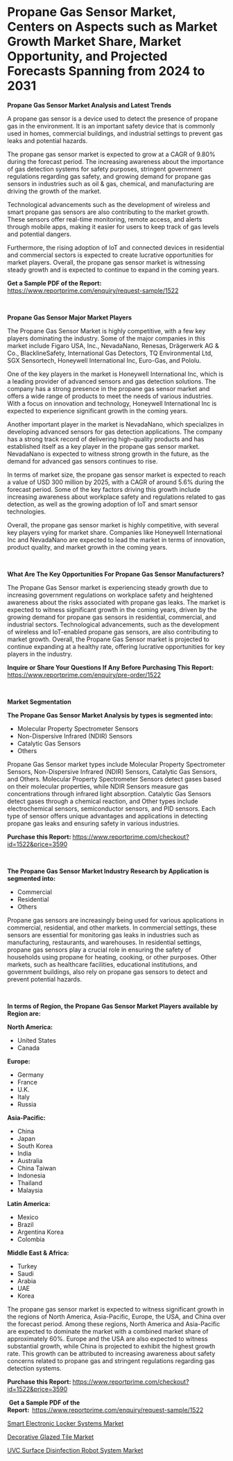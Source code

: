<p><h1>Propane Gas Sensor Market, Centers on Aspects such as Market Growth Market Share, Market Opportunity, and Projected Forecasts Spanning from 2024 to 2031</h1></p><p><strong>Propane Gas Sensor Market Analysis and Latest Trends</strong></p>
<p><p>A propane gas sensor is a device used to detect the presence of propane gas in the environment. It is an important safety device that is commonly used in homes, commercial buildings, and industrial settings to prevent gas leaks and potential hazards.</p><p>The propane gas sensor market is expected to grow at a CAGR of 9.80% during the forecast period. The increasing awareness about the importance of gas detection systems for safety purposes, stringent government regulations regarding gas safety, and growing demand for propane gas sensors in industries such as oil & gas, chemical, and manufacturing are driving the growth of the market.</p><p>Technological advancements such as the development of wireless and smart propane gas sensors are also contributing to the market growth. These sensors offer real-time monitoring, remote access, and alerts through mobile apps, making it easier for users to keep track of gas levels and potential dangers.</p><p>Furthermore, the rising adoption of IoT and connected devices in residential and commercial sectors is expected to create lucrative opportunities for market players. Overall, the propane gas sensor market is witnessing steady growth and is expected to continue to expand in the coming years.</p></p>
<p><strong>Get a Sample PDF of the Report:&nbsp;</strong> <a href="https://www.reportprime.com/enquiry/request-sample/1522">https://www.reportprime.com/enquiry/request-sample/1522</a></p>
<p>&nbsp;</p>
<p><strong>Propane Gas Sensor Major Market Players</strong></p>
<p><p>The Propane Gas Sensor Market is highly competitive, with a few key players dominating the industry. Some of the major companies in this market include Figaro USA, Inc., NevadaNano, Renesas, Drägerwerk AG & Co., BlacklineSafety, International Gas Detectors, TQ Environmental Ltd, SGX Sensortech, Honeywell International Inc, Euro-Gas, and Pololu.</p><p>One of the key players in the market is Honeywell International Inc, which is a leading provider of advanced sensors and gas detection solutions. The company has a strong presence in the propane gas sensor market and offers a wide range of products to meet the needs of various industries. With a focus on innovation and technology, Honeywell International Inc is expected to experience significant growth in the coming years.</p><p>Another important player in the market is NevadaNano, which specializes in developing advanced sensors for gas detection applications. The company has a strong track record of delivering high-quality products and has established itself as a key player in the propane gas sensor market. NevadaNano is expected to witness strong growth in the future, as the demand for advanced gas sensors continues to rise.</p><p>In terms of market size, the propane gas sensor market is expected to reach a value of USD 300 million by 2025, with a CAGR of around 5.6% during the forecast period. Some of the key factors driving this growth include increasing awareness about workplace safety and regulations related to gas detection, as well as the growing adoption of IoT and smart sensor technologies.</p><p>Overall, the propane gas sensor market is highly competitive, with several key players vying for market share. Companies like Honeywell International Inc and NevadaNano are expected to lead the market in terms of innovation, product quality, and market growth in the coming years.</p></p>
<p>&nbsp;</p>
<p><strong>What Are The Key Opportunities For Propane Gas Sensor Manufacturers?</strong></p>
<p><p>The Propane Gas Sensor market is experiencing steady growth due to increasing government regulations on workplace safety and heightened awareness about the risks associated with propane gas leaks. The market is expected to witness significant growth in the coming years, driven by the growing demand for propane gas sensors in residential, commercial, and industrial sectors. Technological advancements, such as the development of wireless and IoT-enabled propane gas sensors, are also contributing to market growth. Overall, the Propane Gas Sensor market is projected to continue expanding at a healthy rate, offering lucrative opportunities for key players in the industry.</p></p>
<p><strong>Inquire or Share Your Questions If Any Before Purchasing This Report:</strong> <a href="https://www.reportprime.com/enquiry/pre-order/1522">https://www.reportprime.com/enquiry/pre-order/1522</a></p>
<p>&nbsp;</p>
<p><strong>Market Segmentation</strong></p>
<p><strong>The Propane Gas Sensor Market Analysis by types is segmented into:</strong></p>
<p><ul><li>Molecular Property Spectrometer Sensors</li><li>Non-Dispersive Infrared (NDIR) Sensors</li><li>Catalytic Gas Sensors</li><li>Others</li></ul></p>
<p><p>Propane Gas Sensor market types include Molecular Property Spectrometer Sensors, Non-Dispersive Infrared (NDIR) Sensors, Catalytic Gas Sensors, and Others. Molecular Property Spectrometer Sensors detect gases based on their molecular properties, while NDIR Sensors measure gas concentrations through infrared light absorption. Catalytic Gas Sensors detect gases through a chemical reaction, and Other types include electrochemical sensors, semiconductor sensors, and PID sensors. Each type of sensor offers unique advantages and applications in detecting propane gas leaks and ensuring safety in various industries.</p></p>
<p><strong>Purchase this Report:&nbsp;</strong><a href="https://www.reportprime.com/checkout?id=1522&price=3590">https://www.reportprime.com/checkout?id=1522&price=3590</a></p>
<p>&nbsp;</p>
<p><strong>The Propane Gas Sensor Market Industry Research by Application is segmented into:</strong></p>
<p><ul><li>Commercial</li><li>Residential</li><li>Others</li></ul></p>
<p><p>Propane gas sensors are increasingly being used for various applications in commercial, residential, and other markets. In commercial settings, these sensors are essential for monitoring gas leaks in industries such as manufacturing, restaurants, and warehouses. In residential settings, propane gas sensors play a crucial role in ensuring the safety of households using propane for heating, cooking, or other purposes. Other markets, such as healthcare facilities, educational institutions, and government buildings, also rely on propane gas sensors to detect and prevent potential hazards.</p></p>
<p>&nbsp;</p>
<p><strong>In terms of Region, the Propane Gas Sensor Market Players available by Region are:</strong></p>
<p>
    <p> <strong> North America: </strong>
        <ul>
            <li>United States</li>
            <li>Canada</li>
        </ul>
        </p> 
    <p> <strong> Europe: </strong>
        <ul>
            <li>Germany</li>
            <li>France</li>
            <li>U.K.</li>
            <li>Italy</li>
            <li>Russia</li>
        </ul>
        </p> 
    <p> <strong> Asia-Pacific: </strong>
        <ul>
            <li>China</li>
            <li>Japan</li>
            <li>South Korea</li>
            <li>India</li>
            <li>Australia</li>
            <li>China Taiwan</li>
            <li>Indonesia</li>
            <li>Thailand</li>
            <li>Malaysia</li>
        </ul>
        </p> 
    <p> <strong> Latin America: </strong>
        <ul>
            <li>Mexico</li>
            <li>Brazil</li>
            <li>Argentina Korea</li>
            <li>Colombia</li>
        </ul>
        </p> 
    <p> <strong> Middle East & Africa: </strong>
        <ul>
            <li>Turkey</li>
            <li>Saudi</li>
            <li>Arabia</li>
            <li>UAE</li>
            <li>Korea</li>
        </ul>
    </p>
    </p>
<p><p>The propane gas sensor market is expected to witness significant growth in the regions of North America, Asia-Pacific, Europe, the USA, and China over the forecast period. Among these regions, North America and Asia-Pacific are expected to dominate the market with a combined market share of approximately 60%. Europe and the USA are also expected to witness substantial growth, while China is projected to exhibit the highest growth rate. This growth can be attributed to increasing awareness about safety concerns related to propane gas and stringent regulations regarding gas detection systems.</p></p>
<p><strong>Purchase this Report: </strong><a href="https://www.reportprime.com/checkout?id=1522&price=3590">https://www.reportprime.com/checkout?id=1522&price=3590</a></p>
<p>&nbsp;<strong>Get a Sample PDF of the Report:&nbsp;&nbsp;</strong><a href="https://www.reportprime.com/enquiry/request-sample/1522">https://www.reportprime.com/enquiry/request-sample/1522</a></p>
<p><strong></strong></p>
<p><p><a href="https://github.com/biheemgalvinlouises6hokrh3h/Market-Research-Report-List-1/blob/main/smart-electronic-locker-systems-market.md">Smart Electronic Locker Systems Market</a></p><p><a href="https://github.com/guneycigdem35/Market-Research-Report-List-2/blob/main/decorative-glazed-tile-market.md">Decorative Glazed Tile Market</a></p><p><a href="https://github.com/mabutironaldo/Market-Research-Report-List-3/blob/main/uvc-surface-disinfection-robot-system-market.md">UVC Surface Disinfection Robot System Market</a></p></p>